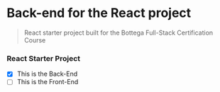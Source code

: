 # Back-end for the React project

>React starter project built for the Bottega Full-Stack Certification Course

### React Starter Project
- [x] This is the Back-End
- [ ] This is the Front-End
